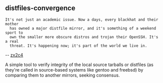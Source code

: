 distfiles-convergence
--------------------

	It's not just an academic issue. Now a days, every blackhat and their mother
	  has owned a major distfile mirror, and it's something of a weekend sport to
	  own the smaller more obscure distros and trojan their OpenSSH. It's a real
	  threat. It's happening now; it's part of the world we live in.

 -- [zx2c4](http://article.gmane.org/gmane.linux.distributions.exherbo.devel/1072)

A simple tool to verify integrity of the local source tarballs or distfiles (as
they're called in source-based systems like gentoo and freebsd) by comparing
them to another mirrors, seeking consensus.

